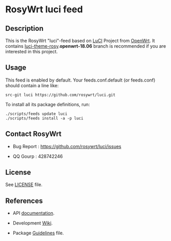 # RosyWrt luci feed

## Description

This is the RosyWrt "luci"-feed based on [LuCI](https://github.com/openwrt/luci) Project from [OpenWrt](https://github.com/openwrt/openwrt). It contains [luci-theme-rosy](https://github.com/rosywrt/luci-theme-rosy).**openwrt-18.06** branch is recommended if you are interested in this project.

## Usage

This feed is enabled by default. Your feeds.conf.default (or feeds.conf) should contain a line like:
```
src-git luci https://github.com/rosywrt/luci.git
```

To install all its package definitions, run:
```
./scripts/feeds update luci
./scripts/feeds install -a -p luci
```

## Contact RosyWrt
* Bug Report : https://github.com/rosywrt/luci/issues

* QQ Gourp : 428742246

## License

See [LICENSE](LICENSE) file.

## References
* API [documentation](http://htmlpreview.github.io/?http://raw.githubusercontent.com/openwrt/luci/master/documentation/api/index.html).

* Development [Wiki](https://github.com/openwrt/luci/wiki).

* Package [Guidelines](CONTRIBUTING.md) file.
